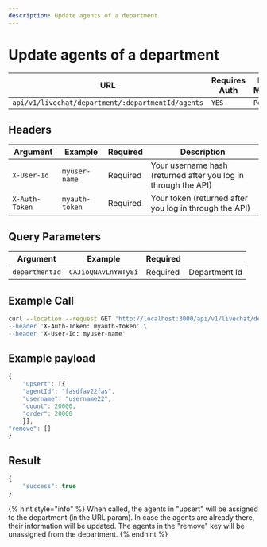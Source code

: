```yaml
---
description: Update agents of a department
---
```


# Update agents of a department

| URL                                               | Requires Auth | HTTP Method |
| ------------------------------------------------- | ------------- | ----------- |
| `api/v1/livechat/department/:departmentId/agents` | `YES`         | `Post`      |

## Headers

| Argument       | Example        | Required | Description                                                    |
| -------------- | -------------- | -------- | -------------------------------------------------------------- |
| `X-User-Id`    | `myuser-name`  | Required | Your username hash (returned after you log in through the API) |
| `X-Auth-Token` | `myauth-token` | Required | Your token (returned after you log in through the API)         |

## Query Parameters

| Argument       | Example             | Required |               |
| -------------- | ------------------- | -------- | ------------- |
| `departmentId` | `CAJioQNAvLnYWTy8i` | Required | Department Id |

## Example Call

```bash
curl --location --request GET 'http://localhost:3000/api/v1/livechat/department/:departmentId/agents\
--header 'X-Auth-Token: myauth-token' \
--header 'X-User-Id: myuser-name'
```

## Example payload

```javascript
{
    "upsert": [{
    "agentId": "fasdfav22fas",
    "username": "username22",
    "count": 20000,
    "order": 20000
    }],
"remove": []
}
```

## Result

```javascript
{
    "success": true
}
```

{% hint style="info" %}
When called, the agents in "upsert" will be assigned to the department (in the URL param). In case the agents are already there, their information will be updated. The agents in the "remove" key will be unassigned from the department.
{% endhint %}
